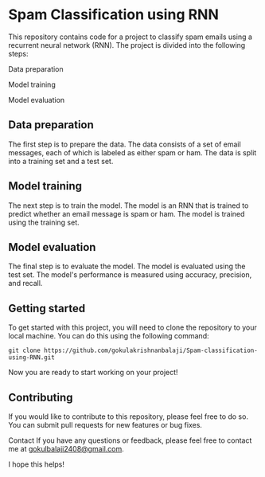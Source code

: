# Spam Classification using RNN

This repository contains code for a project to classify spam emails using a recurrent neural network (RNN). The project is divided into the following steps:

Data preparation

Model training

Model evaluation

## Data preparation

The first step is to prepare the data. The data consists of a set of email messages, each of which is labeled as either spam or ham. The data is split into a training set and a test set.

## Model training
The next step is to train the model. The model is an RNN that is trained to predict whether an email message is spam or ham. The model is trained using the training set.

## Model evaluation
The final step is to evaluate the model. The model is evaluated using the test set. The model's performance is measured using accuracy, precision, and recall.

## Getting started
To get started with this project, you will need to clone the repository to your local machine. You can do this using the following command:

```git clone https://github.com/gokulakrishnanbalaji/Spam-classification-using-RNN.git```

Now you are ready to start working on your project!

## Contributing
If you would like to contribute to this repository, please feel free to do so. You can submit pull requests for new features or bug fixes.


Contact
If you have any questions or feedback, please feel free to contact me at gokulbalaji2408@gmail.com.

I hope this helps!
